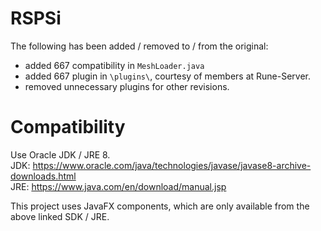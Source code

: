 # RSPSi
The following has been added / removed to / from the original:
- added 667 compatibility in `MeshLoader.java`
- added 667 plugin in `\plugins\`, courtesy of members at Rune-Server.
- removed unnecessary plugins for other revisions.

# Compatibility
Use Oracle JDK / JRE 8.   
JDK: https://www.oracle.com/java/technologies/javase/javase8-archive-downloads.html  
JRE: https://www.java.com/en/download/manual.jsp  
  
This project uses JavaFX components, which are only available from the above linked SDK / JRE. 
